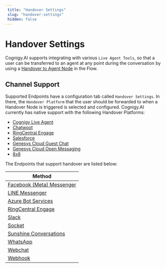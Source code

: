 ```yaml
---
 title: "Handover Settings" 
 slug: "handover-settings" 
 hidden: false 
---
```

# Handover Settings

Cognigy.AI supports integrating with various `Live Agent Tools`,
so that a user can be transferred to an agent at any point during the conversation
by using a [Handover to Agent Node](../nodes/service/handover-to-agent.md) in the Flow.

## Channel Support

<div class="divider"></div>

Supported Endpoints have a configuration tab called `Handover Settings`. In there, the `Handover Platform` that the user should be forwarded to when a Handover Node is triggered is selected and configured. Cognigy.AI currently has native support with the following Handover Platforms:

- [Cognigy Live Agent](../handover-providers/live-agent-handover.md)
- [Chatwoot](../handover-providers/chatwoot-handover.md)
- [RingCentral Engage](../handover-providers/ringcentralengage-handover.md)
- [Salesforce](../handover-providers/salesforce-handover.md)
- [Genesys Cloud Guest Chat](../handover-providers/genesys-cloud-guest-chat.md)
- [Genesys Cloud Open Messaging](../handover-providers/genesys-cloud-open-messaging.md)
- [8x8](../handover-providers/8x8.md)

The Endpoints that support handover are listed below:

| Method                                                                            |
|-----------------------------------------------------------------------------------| 
| [Facebook (Meta) Messenger]({{config.site_url}}ai/endpoints/facebook-messenger/)  | 
| [LINE Messenger]({{config.site_url}}ai/endpoints/line-messenger/)                 | 
| [Azure Bot Services]({{config.site_url}}ai/endpoints/azure-bot-services/)         | 
| [RingCentral Engage]({{config.site_url}}ai/endpoints/ringcentral-engage/)         | 
| [Slack]({{config.site_url}}ai/endpoints/slack/)                                   |
| [Socket]({{config.site_url}}ai/endpoints/socketio/)                               |
| [Sunshine Conversations]({{config.site_url}}ai/endpoints/sunshine-conversations/) |
| [WhatsApp]({{config.site_url}}ai/endpoints/whatsapp/)                             |
| [Webchat]({{config.site_url}}ai/endpoints/webchat/webchat/)                       |
| [Webhook]({{config.site_url}}ai/endpoints/webhook/)                               |